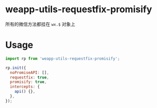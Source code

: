 # weapp-utils-requestfix-promisify

所有的微信方法都挂在 `wx.$` 对象上

# Usage

```js
import rp from 'weapp-utils-requestfix-promisify';

rp.init({
  noPromiseAPI: [],
  requestfix: true,
  promisify: true,
  intercepts: {
    api() {},
  },
});
```
